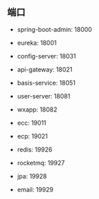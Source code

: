 ## 端口

- spring-boot-admin: 18000
- eureka: 18001
- config-server: 18031
- api-gateway: 18021

- basis-service: 18051
- user-server: 18081
- wxapp: 18082

- ecc: 19011
- ecp: 19021

- redis: 19926
- rocketmq: 19927
- jpa: 19928
- email: 19929







